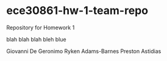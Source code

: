 # ece30861-hw-1-team-repo
Repository for Homework 1

blah blah blah bleh blue

Giovanni De Geronimo
Ryken Adams-Barnes
Preston Astidias